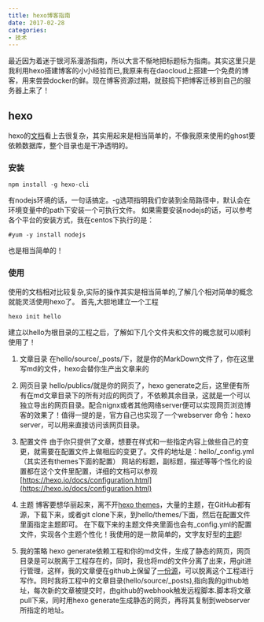```yaml
---
title: hexo博客指南
date: 2017-02-28
categories:
- 技术
---
```

最近因为着迷于银河系漫游指南，所以大言不惭地把标题标为指南。其实这里只是我利用hexo搭建博客的小小经验而已,我原来有在daocloud上搭建一个免费的博客，用来尝尝docker的鲜。现在博客资源过期，就鼓捣下把博客迁移到自己的服务器上来了！

## hexo
hexo的[文档](https://hexo.io)看上去很复杂，其实用起来是相当简单的，不像我原来使用的ghost要依赖数据库，整个目录也是干净透明的。

### 安装
```
npm install -g hexo-cli
```
有nodejs环境的话，一句话搞定。-g选项指明我们安装到全局路径中，默认会在环境变量中的path下安装一个可执行文件。
如果需要安装nodejs的话，可以参考各个平台的安装方式，我在centos下执行的是：
```
#yum -y install nodejs
```
也是相当简单的！

### 使用
使用的文档相对比较复杂,实际的操作其实是相当简单的,了解几个相对简单的概念就能灵活使用hexo了。
首先,大胆地建立一个工程
```
hexo init hello
```
建立以hello为根目录的工程之后，了解如下几个文件夹和文件的概念就可以顺利使用了！

1. 文章目录
在hello/source/_posts/下，就是你的MarkDown文件了，你在这里写md的文件，hexo会替你生产出文章来的

2. 网页目录
hello/publics/就是你的网页了，hexo generate之后，这里便有所有在md文章目录下的所有对应的网页了，不依赖其余目录，这就是一个可以独立导出的网页目录。配合nignx或者其他网络server便可以实现网页浏览博客的效果了！值得一提的是，官方自己也实现了一个webserver 命令：hexo server，可以用来直接访问该网页目录。

3. 配置文件
由于你只提供了文章，想要在样式和一些指定内容上做些自己的变更，就需要在配置文件上做相应的变更了。文件的地址是：hello/_config.yml（其实还有themes下面的配置）
网站的标题，副标题，描述等等个性化的设置都在这个文件里配置，详细的文档可以参观[https://hexo.io/docs/configuration.html](https://hexo.io/docs/configuration.html)

4. 主题
博客要想华丽起来，离不开[hexo themes](https://hexo.io/themes/)，大量的主题，在GitHub都有源，下载下来，或者git clone下来，到hello/themes/下面，然后在配置文件里面指定主题即可。
在下载下来的主题文件夹里面也会有_config.yml的配置文件，实现各个主题个性化！我使用的是一款简单的，文字友好型的[主题](https://github.com/gaoryrt/hexo-theme-pln)!

5. 我的策略
hexo generate依赖工程和你的md文件，生成了静态的网页，网页目录是可以脱离于工程存在的，同时，我也将md的文件分离了出来，用git进行管理，这样，我的文章便在github上保留了[一份源](https://github.com/muyizixiu/blog)，可以脱离这个工程进行写作。同时我将工程中的文章目录(hello/source/_posts),指向我的github地址，每次新的文章被提交时，由github的webhook触发远程脚本.脚本将文章pull下来，同时用hexo generate生成静态的网页，再将其复制到webserver所指定的地址。
